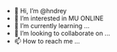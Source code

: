- 👋 Hi, I’m @hndrey
- 👀 I’m interested in MU ONLINE
- 🌱 I’m currently learning ...
- 💞️ I’m looking to collaborate on ...
- 📫 How to reach me ...

<!---
hndrey/hndrey is a ✨ special ✨ repository because its `README.md` (this file) appears on your GitHub profile.
You can click the Preview link to take a look at your changes.
--->
